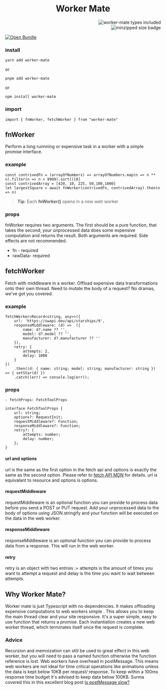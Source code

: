 <div align="center"><h1>Worker Mate</h1></div>
<div align="right">
  <img src="https://badgen.net/npm/types/worker-mate" alt="worker-mate types included" />
</div>
<div align="right">
  <img src="https://badgen.net/bundlephobia/minzip/worker-mate" alt="minzipped size badge" />
</div>

[![Open Bundle](https://bundlejs.com/badge-light.svg)](https://bundlejs.com/?q=worker-mate)

###  install

    yarn add worker-mate

or

    pnpm add worker-mate

  

or

    npm install worker-mate

  

###  import

    import { fnWorker, fetchWorker } from "worker-mate"


##  fnWorker
Perform a long runnning or expensive task in a worker with a simple promise interface.

### example

    const contrivedFn = (arrayOfNumbers) => arrayOfNumbers.map(n => n ** n).filter(n => n > 9999).sort()[0]
    const contrivedArray = [420, 10, 225, 50,100,1000]
    let largestSquare = await fnWorker(contrivedFn, contrivedArray).then(n => n)

>  **Tip:** Each **fnWorker()** opens in a new web worker



### props
fnWorker requires two arguments. The first should be a pure function, that takes the second, your unprocessed data does some expensive computation and returns the result. Both arguments are required. Side effects are not recommended.
 - fn - required
 - rawData-  required

## fetchWorker
Fetch with middleware in a worker. Offload expensive data transformations onto their own thread. Need to mutate the body of a request? No dramas, we've got you covered.
### example
    fetchWorker<Record<string, any>>({ 
        url: 'https://swapi.dev/api/starships/9',
        responseMiddleware: (d) =>  ({
            name: d?.name ?? '',
            model: d?.model ?? '',
            manufacturer: d?.manufacturer ?? ''
        }),
        retry: {
            attempts: 2,
            delay: 1000
        }
    })
        .then((d: { name: string; model: string; manufacturer: string }) => { setStar(d) })
        .catch((err) => console.log(err));

### props
    - fetchProps: FetchToolProps

    interface FetchToolProps {
        url: string;
        options?: RequestInit;
        requestMiddleware?: Function;
        responseMiddleware?: Function;
        retry?: {
            attempts: number;
            delay: number;
        };
    }
#### url and options
url is the same as the first option in the fetch api and options is exactly the same as the second option. Please refer to [fetch API MDN](https://developer.mozilla.org/en-US/docs/Web/API/fetch) for details. url is equivalant to resource and options is options.

#### requestMiddleware
requestMiddleware is an optional function you can provide to process data before you send a POST or PUT request. Add your unprocessed data to the body of options using JSON.stringify and your function will be executed on the data in the web worker.

#### responseMiddleware
responseMiddleware is an optional function you can provide to process data from a response. This will run in the web worker.

#### retry
retry is an object with two entries := attempts is the amount of times you want to attempt a request and delay is the time you want to wait between attempts.



##  Why Worker Mate?

Worker mate is just Typescript with no dependencies. It makes offloading expensive computations to web workers simple . This allows you to keep the main thread clear and your site responsive. It's a super simple, easy to use function that returns a promise. Each instantiation creates a new web worker thread, which terminates itself once the request is complete.


###  Advice
Recursion and memoization can still be used to great effect in this web worker, but you will need to pass a named function otherwise the function reference is lost.
Web workers have overhead in postMessage. This means web workers are not ideal for time critical operations like animations unless the data is kept below 10KB per request/ response. 
To keep within a 100ms response time budget it's advised to keep data below 100KB. Surma covered this in this excellent blog post  [Is postMessage slow?](https://surma.dev/things/is-postmessage-slow/index.html)
